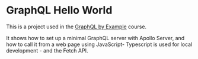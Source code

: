 # GraphQL Hello World

This is a project used in the [GraphQL by Example](https://www.udemy.com/course/graphql-by-example/?referralCode=7ACEB04674F000BAC061) course.

It shows how to set up a minimal GraphQL server with Apollo Server, and how to call it from a web page using JavaScript- Typescript is used for local development - and the Fetch API.